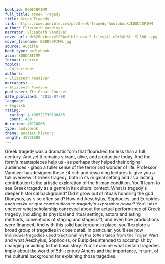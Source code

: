 ```yaml
---
book_id: B00DC8FIMM
full_title: Greek Tragedy
title: Greek Tragedy
link: https://www.audible.com/pd/Greek-Tragedy-Audiobook/B00DC8FIMM
author: Elizabeth Vandiver
narrator: Elizabeth Vandiver
cover_url: My%20Library%20Audible.com-2_files/41-u0+2Ab6L._SL500_.jpg
cover_filename: B00DC8FIMM.jpg
source: Audible
book_type: audiobook
asin: B00DC8FIMM
format: Lecture
topics:
- Collections
authors:
- Elizabeth Vandiver
narrators:
- Elizabeth Vandiver
publisher: The Great Courses
date_published: '2013-07-08'
language:
- English
rating:
  rating: 4.806521739130435
  count: 460
duration: 45720000
type: audiobook
theme: ancient history
length: 45720000
---
```

Greek tragedy was a dramatic form that flourished for less than a full century. And yet it remains vibrant, alive, and productive today. And the form's masterpieces help us - as perhaps they helped their original audiences - grasp a fuller sense of the terror and wonder of life. Professor Vandiver has designed these 24 rich and rewarding lectures to give you a full overview of Greek tragedy, both in its original setting and as a lasting contribution to the artistic exploration of the human condition. You'll learn to see Greek tragedy as a genre in its cultural context. What is tragedy's deeper historical background? Did it grow out of rituals honoring the god Dionysus, as is so often said? How did Aeschylus, Sophocles, and Euripides each make unique contributions to tragedy's expressive power?
You'll also uncover what scholarship can reveal about the actual performance of Greek tragedy, including its physical and ritual settings, actors and acting methods, conventions of staging and stagecraft, and even how productions were financed. And with this solid background in place, you'll explore a broad group of tragedies in close detail. In particular, you'll see how individual tragedies used traditional myths (often tales from the Trojan War), and what Aeschylus, Sophocles, or Euripides intended to accomplish by changing or adding to the basic story. You'll examine what certain tragedies imply about the world of 5th-century Athens and the importance, in turn, of the cultural background for explaining those tragedies.


